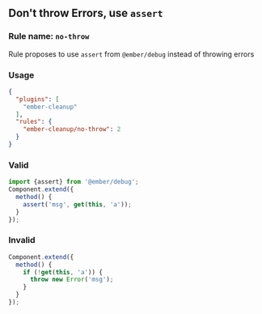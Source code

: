 ## Don't throw Errors, use `assert`

### Rule name: `no-throw`

Rule proposes to use `assert` from `@ember/debug` instead of throwing errors

### Usage

```json
{
  "plugins": [
    "ember-cleanup"
  ],
  "rules": {
    "ember-cleanup/no-throw": 2
  }
}
```

### Valid

```javascript
import {assert} from '@ember/debug';
Component.extend({
  method() {
    assert('msg', get(this, 'a'));
  }
});
```

### Invalid

```javascript
Component.extend({
  method() {
    if (!get(this, 'a')) {
      throw new Error('msg');
    }
  }
});
```